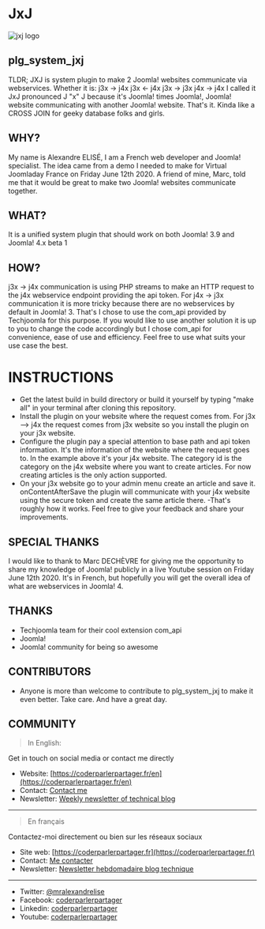 # JxJ

![jxj logo](https://alexandre-elise.fr/images/extensions/plugins/system/jxj/github-social-image-plugin-system-jxj.png "Jxj logo by A.E")

## plg_system_jxj
TLDR; JXJ is system plugin to make 2 Joomla! websites communicate via webservices.
Whether it is:
j3x -> j4x
j3x <- j4x
j3x -> j3x
j4x -> j4x
I called it JxJ pronounced J "x" J because it's Joomla! times Joomla!, Joomla! website communicating with another Joomla! website. That's it. Kinda like a CROSS JOIN for geeky database folks and girls.


## WHY?
My name is Alexandre ELISÉ, I am a French web developer and Joomla! specialist. The idea came from a demo I needed to make for Virtual Joomladay France on Friday June 12th 2020. A friend of mine, Marc, told me that it would be great to make two Joomla! websites communicate together. 

## WHAT?
It is a unified system plugin that should work on both Joomla! 3.9 and Joomla! 4.x beta 1

## HOW?
j3x -> j4x communication is using PHP streams to make an HTTP request to the j4x webservice endpoint providing the api token.
For j4x -> j3x communication it is more tricky because there are no webservices by default in Joomla! 3. That's I chose to use the com_api provided by Techjoomla for this purpose. If you would like to use another solution it is up to you to change the code accordingly but I chose com_api for convenience, ease of use and efficiency. Feel free to use what suits your use case the best.

# INSTRUCTIONS
- Get the latest build in build directory or build it yourself by typing "make all" in your terminal after cloning this repository.
- Install the plugin on your website where the request comes from. For j3x --> j4x the request comes from j3x website so you install the plugin on your j3x website.
- Configure the plugin pay a special attention to base path and api token information. It's the information of the website where the request goes to. In the example above it's your j4x website. The category id is the category on the j4x website where you want to create articles. For now creating articles is the only action supported.
- On your j3x website go to your admin menu create an article and save it.
onContentAfterSave the plugin will communicate with your j4x website using the secure token and create the same article there.
-That's roughly how it works. Feel free to give your feedback and share your improvements.





## SPECIAL THANKS
I would like to thank to Marc DECHÈVRE for giving me the opportunity to share my knowledge of Joomla! publicly in a live Youtube session on Friday June 12th 2020. It's in French, but hopefully you will get the overall idea of what are webservices in Joomla! 4.

## THANKS
- Techjoomla team for their cool extension com_api
- Joomla!
- Joomla! community for being so awesome

## CONTRIBUTORS
- Anyone is more than welcome to contribute to plg_system_jxj to make it even better. 
Take care. And have a great day.

## COMMUNITY
> In English:

Get in touch on social media or contact me directly
* Website: [https://coderparlerpartager.fr/en](https://coderparlerpartager.fr/en)
* Contact: [Contact me](https://coderparlerpartager.fr/en/say-hello)
* Newsletter: [Weekly newsletter of technical blog](https://coderparlerpartager.fr/en/get-newsletter)

---

> En français

Contactez-moi directement ou bien sur les réseaux sociaux

* Site web: [https://coderparlerpartager.fr](https://coderparlerpartager.fr)
* Contact: [Me contacter](https://coderparlerpartager.fr/contact)
* Newsletter: [Newsletter hebdomadaire blog technique](https://coderparlerpartager.fr/newsletter)

---

* Twitter: [@mralexandrelise](https://twitter.com/mralexandrelise)
* Facebook: [coderparlerpartager](https://www.facebook.com/coderparlerpartager)
* Linkedin: [coderparlerpartager](https://www.linkedin.com/company/coderparlerpartager)
* Youtube: [coderparlerpartager](https://www.youtube.com/channel/UCCya8rIL-PVHm8Mt4QPW-xw?sub_confirmation=1)

